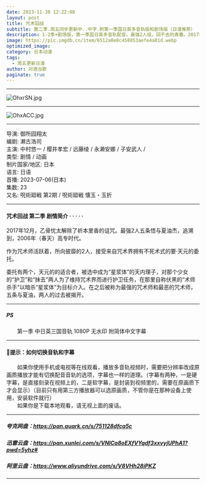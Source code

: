 ```yaml
---
date: 2023-11-30 12:22:08
layout: post
title: 咒术回战
subtitle: 第二季.周五同步更新中..中字.附第一季国日英多音轨版和剧场版（日漫推荐）
description: 1-2季+剧场版，第一季国日英多音轨配音。最强2人组，回不去的青春。2017年12月，乙骨忧太解除了祈本里香的诅咒。追溯到2006年（春天），高专时代的五条悟与夏油杰。作为咒术师活跃着，所向披靡的2人...
image: https://pic.imgdb.cn/item/6512a0e8c458853aefe4a81d.webp
optimized_image: 
category: 日本动漫
tags:
  - 周五更新日漫
author: 对酒当歌
paginate: true
---
```

---

![OhxrSN.jpg](https://pic.imgdb.cn/item/6512a0f8c458853aefe4abdd.webp)

---

![OhxACC.jpg](https://pic.imgdb.cn/item/6512a0d7c458853aefe4a51e.webp)

---
导演: 御所园翔太  
编剧: 濑古浩司  
主演: 中村悠一 / 樱井孝宏 / 远藤绫 / 永濑安娜 / 子安武人 /  
类型: 剧情 / 动画  
制片国家/地区: 日本  
语言: 日语  
首播: 2023-07-06(日本)  
集数: 23  
又名: 呪術廻戦 第2期 / 呪術廻戦 懐玉・玉折

---

#### 咒术回战 第二季 剧情简介 · · · · ·

2017年12月，乙骨忧太解除了祈本里香的诅咒。最强2人五条悟与夏油杰，追溯到，2006年（春天）高专时代。

作为咒术师活跃着，所向披靡的2人，接受来自咒术界拥有不死术式的要·天元的委托。

委托有两个，天元的的适合者，被选中成为“星浆体”的天内理子，对那个少女的“护卫”和“抹去”两人为了维持咒术界而进行护卫任务，在那里自称伏黑的“术师杀手”以暗杀“星浆体”为目标介入。在之后被称为最强的咒术师和最恶的咒术师，五条与夏油，两人的过去被揭开。

---

##### PS

　　第一季 中日英三国音轨  1080P  无水印   附简体中文字幕

---

#### 🔔提示：如何切换音轨和字幕

　　如果你使用手机或电视等在线观看，播放多音轨视频时，需要把分辨率改成原画质播放才能有切换配音音轨的选项，字幕也一样的道理。（字幕有两种，一是硬字幕，是直接刻录在视频上的，二是软字幕，是封装到视频里的，需要在原画质下才会显示）（目前只有用第三方播放器可以选原画质，不管你是在那种设备上使用，安装软件就行）  
　　如果你是下载本地观看，请无视上面的废话。

---

##### 夸克网盘：<https://pan.quark.cn/s/751128dfca5c>

##### 迅雷云盘：<https://pan.xunlei.com/s/VNlCa8oEXfVYqdf3xxvyjUPhA1?pwd=5yhz#>

##### 阿里云盘：<https://www.aliyundrive.com/s/V8VHh28iPKZ>

---
